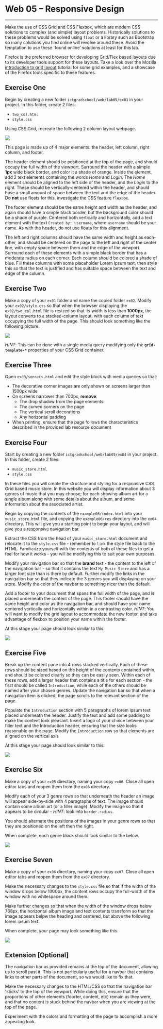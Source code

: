Web 05 &ndash; Responsive Design
==========


----
Make the use of CSS Grid and CSS Flexbox, which are modern CSS solutions to complex (and simple) layout problems. Historically solutions to these problems would be solved using ```float``` or a library such as Bootstrap so many solutions you find online will revolve around these. Avoid the temptation to use these 'found online' solutions at least for this lab.


Firefox is the preferred browser for developing Grid/Flex based layouts due to its developer tools support for these layouts. Take a look over the Mozilla [introduction to grid layout](https://mozilladevelopers.github.io/playground/css-grid/) tutorial for some grid examples, and a showcase of the Firefox tools specific to these features. 

Exercise One
------------

Begin by creating a new folder ```ictgradschool/web/lab05/ex01``` in your project. In this folder, create 2 files:

+ ```two_col.html```
+ ```style.css```

Using CSS Grid, recreate the following 2 column layout webpage.
 
![](./spec/ex01-screenshot.png)
 
This page is made up of 4 major elements: the header, left column, right column, and footer. 

The header element should be positioned at the top of the page, and should occupy the full width of the viewport. Surround the header with a simple **1px** wide black border, and color it a shade of orange. Inside the element, add 2 text elements containing the words *Home* and *Login*. The *Home* element should be aligned to the left side of the header, and the *Login* to the right. These should be vertically-centered within the header, and should have a small amount of space between the text and the edge of the header. Do **not** use floats for this, investigate the CSS feature ```flexbox```. 

The footer element should be the same height and width as the header, and again should have a simple black border, but the background color should be a shade of purple. Centered both vertically and horizontally, add a text element with the text ```Created by: username```, where ```username``` should be your name. As with the header, do not use floats for this alignment.

The left and right columns should have the same width and height as each-other, and should be centered on the page to the left and right of the center line, with empty space between them and the edge of the viewport. Surround each of these elements with a simple black border that has a moderate radius on each corner. Each column should be colored a shade of blue. Fill these columns with some placeholder Lorem Ipsum text, then style this so that the text is justified and has suitable space between the text and edge of the column.




Exercise Two
------------

Make a copy of your ```ex01``` folder and name the copied folder ```ex02```. Modify your ```ex02/style.css``` so that when the browser displaying the ```ex02/two_col.html``` file is resized so that its width is less than **1000px**, the layout converts to a stacked-column layout, with each column of text occupying the full width of the page. This should look something like the following picture.

![](./spec/ex02-screenshot.png)

*_HINT_*: This can be done with a single media query modifying only the **```grid-template-*```** properties of your CSS Grid container.



Exercise Three
--------------

Open ```ex03/sonnets.html``` and edit the style block with media queries so that:

+ The decorative corner images are only shown on screens larger than 1500px wide
+ On screens narrower than 700px, **remove**:
  - The drop shadow from the page elements
  - The curved corners on the page
  - The vertical scroll decorations
  - Any horizontal padding
+ When printing, ensure that the page follows the characteristics described in the provided lab resource document


Exercise Four
--------------

Start by creating a new folder ```ictgradschool/web/lab05/ex04``` in your project. In this folder, create 2 files:

+ ```music_store.html```
+ ```style.css```

In these files you will create the structure and styling for a responsive CSS Grid based music store. In this website you will display information about 3 genres of music that you may choose; for each showing album art for a single album along with some details about the album, and some information about the associated artist.

Begin by copying the contents of the ```example06/index.html``` into your ```music_store.html``` file, and copying the ```example06/res``` directory into the ```ex04``` directory. This will give you a starting point to begin your layout, and will give you a responsive navigation bar.

Extract the CSS from the head of your ```music_store.html``` document and relocate it to the ```style.css``` file - remember to ```link``` the style file back to the HTML. Familiarize yourself with the contents of both of these files to get a feel for how it works - you will be modifying this to suit your own purposes. 

Modify your navigation bar so that the **brand** text - the content to the left of the navigation bar - so that it contains the text ```My Music Store``` and has a larger font size than is there by default. Further modify the links in the navigation bar so that they indicate the 3 genres you will displaying on your store. Modify the color of the navbar to something nicer than the default.

Add a footer to your document that spans the full width of the page, and is placed underneath the content of the page. This footer should have the same height and color as the navigation bar, and should have your name centered vertically and horizontally within in a contrasting color. *HINT*: You will want to modify the grid layout to accommodate the new footer, and take advantage of flexbox to position your name within the footer.

At this stage your page should look similar to this:

![](./spec/ex04-screenshot.png)




Exercise Five
--------

Break up the content pane into 4 rows stacked vertically. Each of these rows should be sized based on the height of the contents contained within, and should be colored clearly so they can be easily seen. Within each of these rows, add a larger header that contains a title for each section - the first should be called ```Introduction```, while each of the others should be named after your chosen genres. Update the navigation bar so that when a navigation item is clicked, the page scrolls to the relevant section of the page.

Populate the ```Introduction``` section with 5 paragraphs of lorem ipsum text placed underneath the header. Justify the text and add some padding to make the content look pleasant. Insert a logo of your choice between your filler text and the Introduction header, ensuring that the size looks reasonable on the page. Modify the ```Introduction``` row so that elements are aligned on the vertical axis

At this stage your page should look similar to this:

![](./spec/ex05-screenshot.png)




Exercise Six
--------

Make a copy of your ```ex05``` directory, naming your copy ```ex06```. Close all open editor tabs and reopen them from the ```ex06``` directory.

Modify each of your 3 genre rows so that underneath the header an image will appear side-by-side with 4 paragraphs of text. The image should contain some album art (or a filler image). Modify the image so that it appears to be circular - *HINT*: look into ```border-radius```. 

You should alternate the positions of the images in your genre rows so that they are positioned on the left then the right.

When complete, each genre block should look similar to the below.

![](./spec/ex06-screenshot.png)


Exercise Seven
--------

Make a copy of your ```ex06``` directory, naming your copy ```ex07```. Close all open editor tabs and reopen them from the ```ex07``` directory.

Make the necessary changes to the ```style.css``` file so that if the width of the window drops below 1000px, the content rows occupy the full-width of the window with no whitespace around them.

Make further changes so that when the width of the window drops below 768px, the horizontal album image and text contents transform so that the image appears belpw the heading and centered, but above the following lorem ipsum text.

When complete, your page may look something like this.

![](./spec/ex08-screenshot.png)


Extension [Optional]
---------

The navigation bar as provided remains at the top of the document, allowing us to scroll past it. This is not particularly useful for a navbar that contains links to other parts of the document, so we would like to fix that. 

Make the necessary changes to the HTML/CSS so that the navigation bar 'sticks' to the top of the viewport. While doing this, ensure that the proportions of other elements (foorter, content, etc) remain as they were, and that no content is stuck behind the navbar when you are viewing at the top of the page.

Experiment with the colors and formatting of the page to accomplish a more appealing look.
